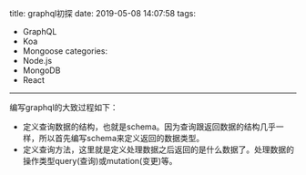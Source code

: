 title: graphql初探
date: 2019-05-08 14:07:58
tags: 
- GraphQL
- Koa
- Mongoose
categories:
- Node.js 
- MongoDB
- React
---

编写graphql的大致过程如下：
* 定义查询数据的结构，也就是schema。因为查询跟返回数据的结构几乎一样，所以首先编写schema来定义返回的数据类型。
* 定义查询方法，这里就是定义处理数据之后返回的是什么数据了。处理数据的操作类型query(查询)或mutation(变更)等。 
